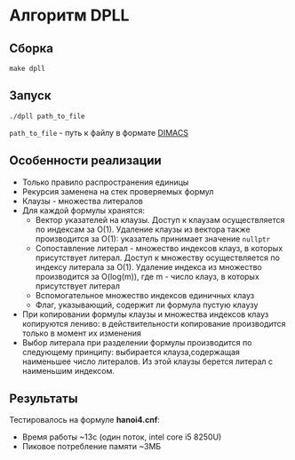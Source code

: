 # Алгоритм DPLL
## Сборка
`make dpll`
## Запуск
`./dpll path_to_file`

`path_to_file` - путь к файлу в формате [DIMACS](https://www.cs.ubc.ca/~hoos/SATLIB/benchm.html)
## Особенности реализации
* Только правило распространения единицы
* Рекурсия заменена на стек проверяемых формул
* Клаузы - множества литералов
* Для каждой формулы хранятся:
  * Вектор указателей на клаузы. Доступ к клаузам осуществляется по индексам за O(1). Удаление клаузы из вектора также производится за O(1): указатель принимает значение `nullptr`
  * Сопоставление литерал - множество индексов клауз, в которых присутствует литерал. Доступ к множеству осуществляется по индексу литерала за O(1). Удаление индекса из множество производится за O(log(m)), где m - число клауз, в которых присутствует литерал
  * Вспомогательное множество индексов единичных клауз
  * Флаг, указывающий, содержит ли формула пустую клаузу
* При копировании формулы клаузы и множества индексов клауз копируются лениво: в действительности копирование производится только в момент их изменения
* Выбор литерала при разделении формулы производится по следующему принципу: выбирается клауза,содержащая наименьшее число литералов. Из этой клаузы берется литерал с наименьшим индексом.
## Результаты
Тестировалось на формуле **hanoi4.cnf**:
* Время работы ~13c (один поток, intel core i5 8250U)
* Пиковое потребление памяти ~3МБ
